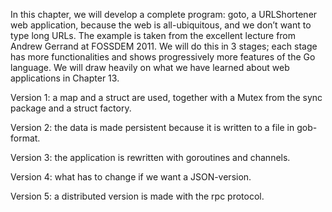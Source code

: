 In this chapter, we will develop a complete program: goto, a URLShortener web application, because the web is all-ubiquitous, and we don’t want to type long URLs. The example is taken from the excellent lecture from Andrew Gerrand at FOSSDEM 2011. We will do this in 3 stages; each stage has more functionalities and shows progressively more features of the Go language. We will draw heavily on what we have learned about web applications in Chapter 13.

Version 1: a map and a struct are used, together with a Mutex from the sync package and a struct factory.

Version 2: the data is made persistent because it is written to a file in gob-format.

Version 3: the application is rewritten with goroutines and channels.

Version 4: what has to change if we want a JSON-version.

Version 5: a distributed version is made with the rpc protocol.
